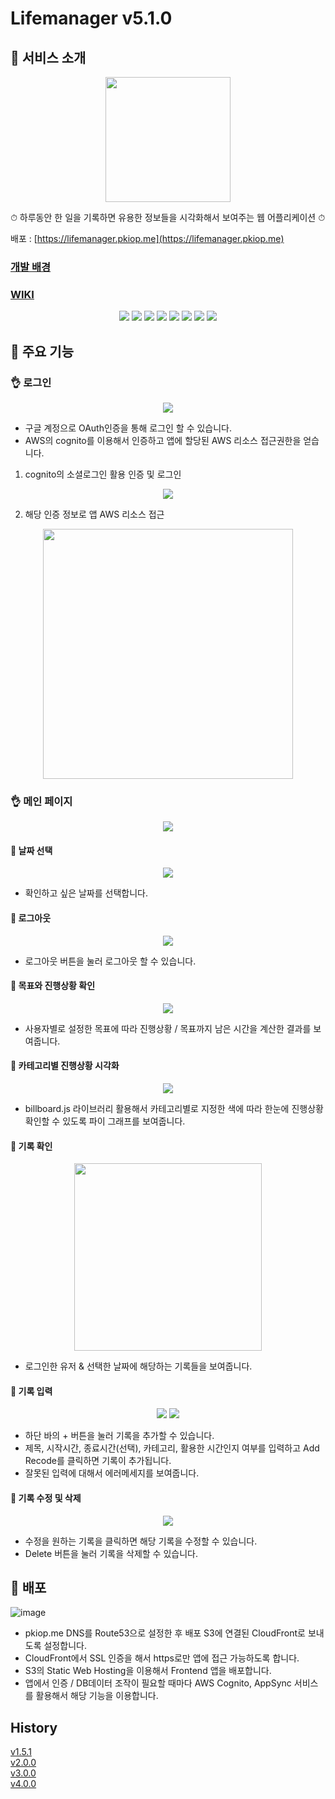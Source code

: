# Lifemanager v5.1.0

## 🌟 서비스 소개
<p align='center'>
<img width='200px' src='https://i.imgur.com/hpneYdE.png)'>
</p>

⏱ 하루동안 한 일을 기록하면 유용한 정보들을 시각화해서 보여주는 웹 어플리케이션 ⏱

배포 : [https://lifemanager.pkiop.me](https://lifemanager.pkiop.me)

### [개발 배경](https://github.com/pkiop/lifemanager/wiki/%EA%B0%9C%EB%B0%9C-%EB%B0%B0%EA%B2%BD)

### [WIKI](https://github.com/pkiop/lifemanager/wiki)


<p align='center'>
    <img src="https://img.shields.io/badge/Typescript-v4.0.3-blue?logo=typescript"/>
    <img src="https://img.shields.io/badge/React-v17.0.1-blue?logo=React"/>
    <img src="https://img.shields.io/badge/styled components-v5.2.1-pink?logo=react">
    <img src="https://img.shields.io/badge/storybook-v6.1.10-ff69b4?logo=storybook"/>
    <img src="https://img.shields.io/badge/aws amplify-v3.3.13-orange?logo=amazon"/>
    <img src="https://img.shields.io/badge/aws appsync-v4.0.1-orange?logo=amazon"/>
    <img src="https://img.shields.io/badge/graphql-v15.4.0-pink?logo=graphql">
    <img src="https://img.shields.io/badge/apollo/client-v3.3.6-violet?">
</p>
    
## 🌟 주요 기능

### 👌 로그인

<p align='center'>
  <img src="https://i.imgur.com/6Op9ffA.png"/>
</p>

* 구글 계정으로 OAuth인증을 통해 로그인 할 수 있습니다.
* AWS의 cognito를 이용해서 인증하고 앱에 할당된 AWS 리소스 접근권한을 얻습니다. 
1. cognito의 소셜로그인 활용 인증 및 로그인

<p align='center'>
  <img src="https://i.imgur.com/cayJ1tS.png"/>
</p>

2. 해당 인증 정보로 앱 AWS 리소스 접근

<p align='center'>
  <img width='400px' src="https://i.imgur.com/2fauXLL.png"/>
</p>

### 👌 메인 페이지 

<p align='center'>
  <img src="https://i.imgur.com/OfcRKIR.png"/>
</p>

#### 🧐 날짜 선택

<p align='center'>
  <img src="https://i.imgur.com/ZwZ7NaV.png"/>
</p>

* 확인하고 싶은 날짜를 선택합니다.

#### 🧐 로그아웃

<p align='center'>
  <img src="https://i.imgur.com/0XwLErm.png"/>
</p>

* 로그아웃 버튼을 눌러 로그아웃 할 수 있습니다.

#### 🧐 목표와 진행상황 확인

<p align='center'>
  <img src="https://i.imgur.com/ft58UEm.png"/>
</p>

* 사용자별로 설정한 목표에 따라 진행상황 / 목표까지 남은 시간을 계산한 결과를 보여줍니다.

#### 🧐 카테고리별 진행상황 시각화

<p align='center'>
  <img src="https://i.imgur.com/JM5UECe.png"/>
</p>

* billboard.js 라이브러리 활용해서 카테고리별로 지정한 색에 따라 한눈에 진행상황 확인할 수 있도록 파이 그래프를 보여줍니다.

#### 🧐 기록 확인

<p align='center'>
  <img width='300px' src="https://i.imgur.com/gH3vhi2.png"/>
</p>

* 로그인한 유저 & 선택한 날짜에 해당하는 기록들을 보여줍니다.

#### 🧐 기록 입력

<p align='center'>
  <img src="https://i.imgur.com/MAvCAkA.png"/>
  <img src="https://i.imgur.com/4PaVjla.png"/>
</p>

* 하단 바의 + 버튼을 눌러 기록을 추가할 수 있습니다.
* 제목, 시작시간, 종료시간(선택), 카테고리, 활용한 시간인지 여부를 입력하고 Add Recode를 클릭하면 기록이 추가됩니다.
* 잘못된 입력에 대해서 에러메세지를 보여줍니다.

#### 🧐 기록 수정 및 삭제

<p align='center'>
  <img src="https://i.imgur.com/UmHAlBL.gif"/>
</p>

* 수정을 원하는 기록을 클릭하면 해당 기록을 수정할 수 있습니다.
* Delete 버튼을 눌러 기록을 삭제할 수 있습니다.

## 🌟 배포

![image](https://user-images.githubusercontent.com/34783156/104201255-e465a580-546c-11eb-9dc9-5fd9e05aba38.png)

* pkiop.me DNS를 Route53으로 설정한 후 배포 S3에 연결된 CloudFront로 보내도록 설정합니다.
* CloudFront에서 SSL 인증을 해서 https로만 앱에 접근 가능하도록 합니다.
* S3의 Static Web Hosting을 이용해서 Frontend 앱을 배포합니다.
* 앱에서 인증 / DB데이터 조작이 필요할 때마다 AWS Cognito, AppSync 서비스를 활용해서 해당 기능을 이용합니다.

## History

[v1.5.1](https://github.com/pkiop/lifemanager/wiki/v1.5.1)  
[v2.0.0](https://github.com/pkiop/lifemanager/wiki/v2.0.0)  
[v3.0.0](https://github.com/pkiop/lifemanager/wiki/v3.0.0)  
[v4.0.0](https://github.com/pkiop/lifemanager/wiki/v4.0.0)  



